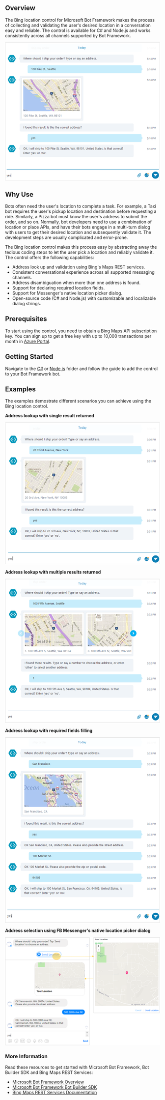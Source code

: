 ## Overview
The Bing location control for Microsoft Bot Framework makes the process of collecting and validating the user's desired location in a conversation easy and reliable. The control is available for C# and Node.js and works consistently across all channels supported by Bot Framework. 

![Basic Scenario](Images/skype_singleaddress_1.png)

## Why Use 
Bots often need the user's location to complete a task. For example, a Taxi bot requires the user's pickup location and destination before requesting a ride. Similarly, a Pizza bot must know the user's address to submit the order, and so on. Normally, bot developers need to use a combination of location or place APIs, and have their bots engage in a multi-turn dialog with users to get their desired location and subsequently validate it. The development steps are usually complicated and error-prone.  

The Bing location control makes this process easy by abstracting away the tedious coding steps to let the user pick a location and reliably validate it. The control offers the following capabilities: 

- Address look up and validation using Bing's Maps REST services. 
- Consistent conversational experience across all supported messaging channels.
- Address disambiguation when more than one address is found.
- Support for declaring required location fields.
- Support for Messenger's native location picker dialog.
- Open-source code (C# and Node.js) with customizable and localizable dialog strings. 

## Prerequisites
To start using the control, you need to obtain a Bing Maps API subscription key. You can sign up to get a free key with up to 10,000 transactions per month in [Azure Portal](https://azure.microsoft.com/en-us/marketplace/partners/bingmaps/mapapis/).

## Getting Started
Navigate to the [C#](https://github.com/Microsoft/BotBuilder-Location/tree/master/CSharp) or [Node.js](https://github.com/Microsoft/BotBuilder-Location/tree/master/Node) folder and follow the guide to add the control to your Bot Framework bot. 

## Examples
The examples demostrate different scenarios you can achieve using the Bing location control. 

**Address lookup with single result returned**

![Single Address](Images/skype_singleaddress_2.png)

**Address lookup with multiple results returned**

![Multiple Addresses](Images/skype_multiaddress_1.png)

**Address lookup with required fields filling**

![Required Fields](Images/skype_requiredaddress_1.png)

**Address selection using FB Messenger's native location picker dialog**

![Messenger Location Dialog](Images/messenger_locationdialog_1.png)

### More Information
Read these resources to get started with Microsoft Bot Framework, Bot Builder SDK and Bing Maps REST Services:

* [Microsoft Bot Framework Overview](https://docs.botframework.com/en-us/)
* [Microsoft Bot Framework Bot Builder SDK](https://github.com/Microsoft/BotBuilder)
* [Bing Maps REST Services Documentation](https://msdn.microsoft.com/en-us/library/ff701713.aspx)
